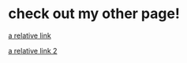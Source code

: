 # check out my other page!
[a relative link](https://github.com/asharbutt/asharbutt.github.io/blob/main/index.html)


[a relative link 2](https://github.com/asharbutt/asharbutt.github.io/blob/main/penis.md)
